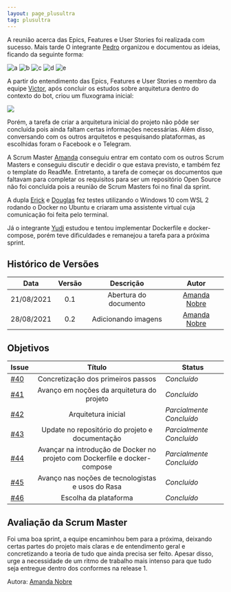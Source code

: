 ```yaml
---
layout: page_plusultra
tag: plusultra
---
```


A reunião acerca das Epics, Features e User Stories foi realizada com sucesso. Mais tarde O integrante [Pedro](https://github.com/PedroLSF) organizou e documentou as ideias, ficando da seguinte forma:

![a](https://user-images.githubusercontent.com/44625056/131229648-454b1d94-386b-4570-b3eb-27de44c7207e.jpg)
![b](https://user-images.githubusercontent.com/44625056/131229649-cc7874ac-5b84-419c-9692-a881517bc481.jpg)
![c](https://user-images.githubusercontent.com/44625056/131229652-52e66361-f757-4a9d-ab30-0f899deba3b6.jpg)
![d](https://user-images.githubusercontent.com/44625056/131229654-200f45a6-0122-46f6-a19d-3892f73464c6.jpg)
![e](https://user-images.githubusercontent.com/44625056/131229656-79ba1fce-d4d6-4c61-bafa-f9e19ce7aea0.jpg)

A partir do entendimento das Epics, Features e User Stories o membro da equipe [Victor](https://github.com/victorear05), após concluir os estudos sobre arquitetura dentro do contexto do bot, criou um fluxograma inicial:

![](https://user-images.githubusercontent.com/78758172/129460691-61bdd9d6-33fb-4fb0-843a-37e229f7679e.png)

Porém, a tarefa de criar a arquitetura inicial do projeto não pôde ser concluída pois ainda faltam certas informações necessárias. Além disso, conversando com os outros arquitetos e pesquisando plataformas, as escolhidas foram o Facebook e o Telegram.

A Scrum Master [Amanda](https://github.com/AmandaNbr) conseguiu entrar em contato com os outros Scrum Masters e conseguiu discutir e decidir o que estava previsto, e também fez o template do ReadMe. Entretanto, a tarefa de começar os documentos que faltavam para completar os requisitos para ser um repositório Open Source não foi concluída pois a reunião de Scrum Masters foi no final da sprint.

A dupla [Erick](https://github.com/Ericklevy) e [Douglas](https://github.com/DouglasMonteles) fez testes utilizando o Windows 10 com WSL 2 rodando o Docker no Ubuntu e criaram uma assistente virtual cuja comunicação foi feita pelo terminal.

Já o integrante [Yudi](https://github.com/yudi-azvd) estudou e tentou implementar Dockerfile e docker-compose, porém teve dificuldades e remanejou a tarefa para a próxima sprint.

## Histórico de Versões

| Data       | Versão | Descrição                      | Autor             |
| :--------: | :----: | :----------:                   | :---------------: |
| 21/08/2021 |    0.1   | Abertura do documento | [Amanda Nobre](https://github.com/AmandaNbr)|
| 28/08/2021 |    0.2   | Adicionando imagens | [Amanda Nobre](https://github.com/AmandaNbr)|

## Objetivos

| Issue |            Título            |         Status        | 
|-------|:----------------------------:|-----------------------|
| [#40](https://github.com/fga-eps-mds/2021.1-AlligaBot/issues/40) | Concretização dos primeiros passos | _Concluído_ |
| [#41](https://github.com/fga-eps-mds/2021.1-AlligaBot/issues/41) | Avanço em noções da arquitetura do projeto | _Concluído_ |
| [#42](https://github.com/fga-eps-mds/2021.1-AlligaBot/issues/42) | Arquitetura inicial | _Parcialmente Concluído_ |
| [#43](https://github.com/fga-eps-mds/2021.1-AlligaBot/issues/43) | Update no repositório do projeto e documentação | _Parcialmente Concluído_ |
| [#44](https://github.com/fga-eps-mds/2021.1-AlligaBot/issues/44) | Avançar na introdução de Docker no projeto com Dockerfile e docker-compose | _Parcialmente Concluído_ |
| [#45](https://github.com/fga-eps-mds/2021.1-AlligaBot/issues/45) | Avanço nas noções de tecnologistas e usos do Rasa | _Concluído_|
| [#46](https://github.com/fga-eps-mds/2021.1-AlligaBot/issues/46) | Escolha da plataforma | _Concluído_ |

## Avaliação da Scrum Master

Foi uma boa sprint, a equipe encaminhou bem para a próxima, deixando certas partes do projeto mais claras e de entendimento geral e concretizando a teoria de tudo que ainda precisa ser feito. Apesar disso, urge a necessidade de um ritmo de trabalho mais intenso para que tudo seja entregue dentro dos conformes na release 1.

Autora: [Amanda Nobre](https://github.com/AmandaNbr)